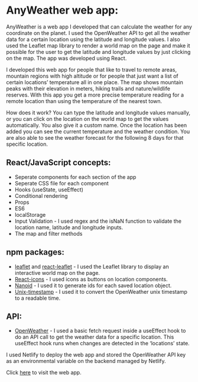 # AnyWeather web app:

AnyWeather is a web app I developed that can calculate the weather for any coordinate on the planet. I used the OpenWeather API to get all the weather data for a certain location using the latitude and longitude values. I also used the Leaflet map library to render a world map on the page and make it  possible for the user to get the latitude and longitude values by just clicking on the map. The app was developed using React.

I developed this web app for people that like to travel to remote areas, mountain regions with high altitude or for people that just want a list of certain locations’ temperature all in one place. The map shows mountain peaks with their elevation in meters, hiking trails and nature/wildlife reserves. With this app you get a more precise temperature reading for a remote location than using the temperature of the nearest town.

How does it work? You can type the latitude and longitude values manually, or you can click on the location on the world map to get the values automatically. You also give it a custom name. Once the location has been added you can see the current temperature and the weather condition. You are also able to see the weather forecast for the following 8 days for that specific location.

## React/JavaScript concepts:

- Seperate components for each section of the app
- Seperate CSS file for each component
- Hooks (useState, useEffect)
- Conditional rendering 
- Props
- ES6
- localStorage
- Input Validation - I used regex and the isNaN function to validate the location name, latitude and longitude inputs.
- The map and filter methods

## npm packages:
- [leaflet](https://www.npmjs.com/package/leaflet) and [react-leaflet](https://www.npmjs.com/package/react-leaflet) - I used the Leaflet library to display an interactive world map on the page.
- [React-icons](https://www.npmjs.com/package/react-icons) - I used icons as buttons on location components.
- [Nanoid](https://www.npmjs.com/package/nanoid) - I used it to generate ids for each saved location object.
- [Unix-timestamp](https://www.npmjs.com/package/unix-timestamp) - I used it to convert the OpenWeather unix timestamp to a readable time.

## API:
- [OpenWeather](https://openweathermap.org/) - I used a basic fetch request inside a useEffect hook to do an API call to get the weather data for a specific location. This useEffect hook runs when changes are detected in the ‘locations’ state.

I used Netlify to deploy the web app and stored the OpenWeather API key as an environmental variable on the backend managed by Netlify.

Click [here](https://anyweather.netlify.app/) to visit the web app.
